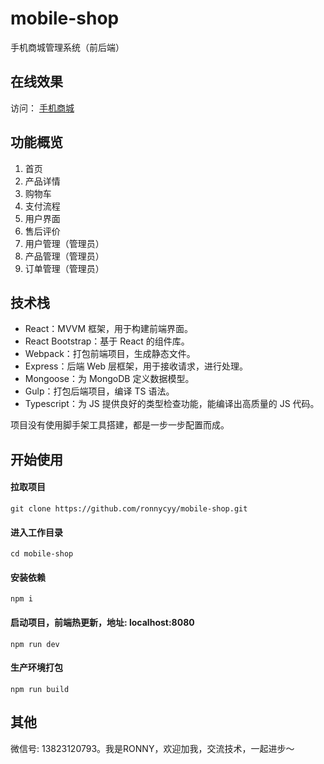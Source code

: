 # mobile-shop
手机商城管理系统（前后端）

## 在线效果
访问： [手机商城](http://www.chenyunyi.cn)

## 功能概览
1. 首页
2. 产品详情
3. 购物车
4. 支付流程
5. 用户界面
6. 售后评价
7. 用户管理（管理员）
8. 产品管理（管理员）
9. 订单管理（管理员）

## 技术栈
- React：MVVM 框架，用于构建前端界面。
- React Bootstrap：基于 React 的组件库。
- Webpack：打包前端项目，生成静态文件。
- Express：后端 Web 层框架，用于接收请求，进行处理。
- Mongoose：为 MongoDB 定义数据模型。
- Gulp：打包后端项目，编译 TS 语法。
- Typescript：为 JS 提供良好的类型检查功能，能编译出高质量的 JS 代码。

项目没有使用脚手架工具搭建，都是一步一步配置而成。

## 开始使用
#### 拉取项目
`git clone https://github.com/ronnycyy/mobile-shop.git`

#### 进入工作目录
`cd mobile-shop`

#### 安装依赖
`npm i`

#### 启动项目，前端热更新，地址: localhost:8080
`npm run dev`

#### 生产环境打包
`npm run build`


## 其他
微信号: 13823120793。我是RONNY，欢迎加我，交流技术，一起进步～


